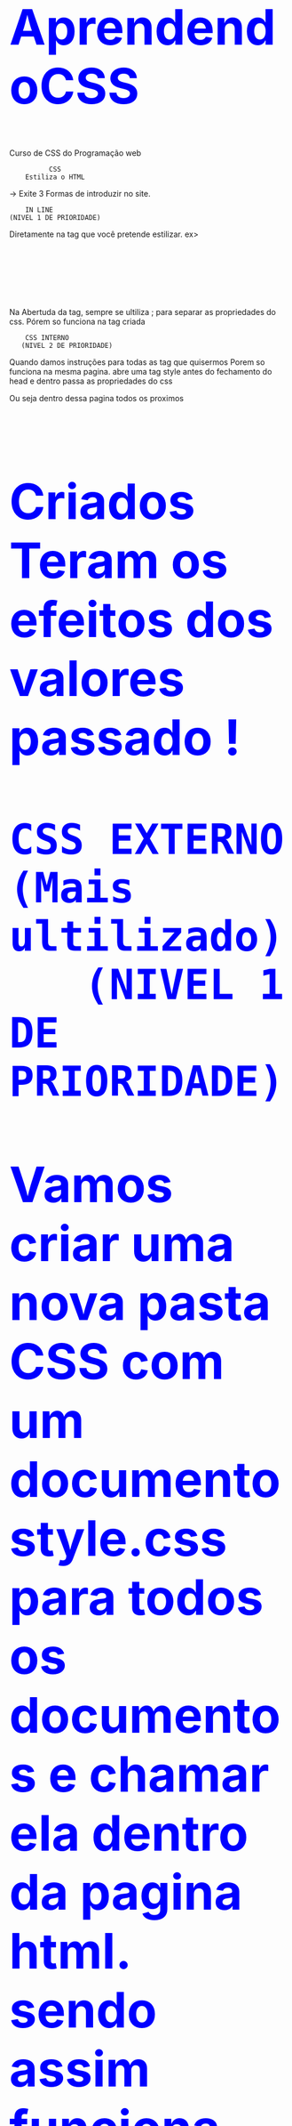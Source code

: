 # AprendendoCSS
 Curso de CSS do Programação web

	          CSS
	    Estiliza o HTML

-> Exite 3 Formas de introduzir no site.

		IN LINE
	(NIVEL 1 DE PRIORIDADE)

Diretamente na tag que você pretende estilizar.
 ex>

<h1 style="color:Blue ; font-size 88px" ></h1>

Na Abertuda da tag, sempre se ultiliza ; para separar as propriedades do css. Pórem so funciona na tag criada

		
		CSS INTERNO 
	   (NIVEL 2 DE PRIORIDADE)
 
Quando damos instruções para todas as tag que quisermos Porem so funciona na mesma pagina. abre uma tag style antes do fechamento do head e dentro passa as propriedades do css 

<style>
	h1 {color:Blue ; font-size:88px;}
</style>
</head>
 
Ou seja dentro dessa pagina todos os proximos <H1> Criados Teram os efeitos dos valores passado !

		
	CSS EXTERNO (Mais ultilizado)
	   (NIVEL 1 DE PRIORIDADE)

Vamos criar uma nova pasta CSS com um documento style.css para todos os documentos e chamar ela dentro da pagina html. sendo assim funciona em todas as paginas que foram incorporado.

CSS/style.css

Na Pág HTML antes do fechamento do </head> insira

<link rel="stylesheet" href="CaminhodoArquivo"> Não tem Tag de Fechamento

Além disso pode ter varios arquivos de css
style.css : é o mais usados
master.css
main.css   

		SELETORES EM CSS

Seletor universal = * {} -> Todos os elementos recem os comportamentos passados

Para não repetir codigo podemos agrupar seletores
h1, p {} ou seja os dois receberam esses comportamentos

1 Seletor -> seria das tags semanticas ou tags originais do HTML ex : body,p,div...
body {
    font-sixe:25px; 	
}

2 Seletor -> Class comportamentos já prontos e basta chamar ela nas tags que eu quero.
(não podem comerçar com numeros )
no css usase . nome da class    ex:

style.css - >
.vermelho{ color:Red;}

index.html - >
<div class="vermelho"> </div>

3 Seletor -> ID ussase o indentificador pois é basicamente unico cad um tem o seu. (não podem comerçar com numeros )
no css usase # nome do id 

style.css - >
#vermelho{ color:Red;}

index.html - >
<div id="vermelho"> </div>

		Cores em css


Colour picker > painel de cores no google


		    3 Tipos
color:nomedacor	:	RED
      HEX		:   #ff0000
      RGB		:   255, 0, 0

	  Backgroud no CSS

backgroud-color = cor
backgroud-image = imagem
backgroud-size = tem 2 
contain = não se ajusta			 
backgroud-repete = norepet
				   repeat-x
				   repeat-y 
couver  = se ajusta
backgroud-position = center,top,right,left,baixo

atalho 

backgroud: cor url("pasta/arquivo") no-repeat center ; 

(Somente o size que teria que colocar)

backgoud: url("pasta/arquivo")
